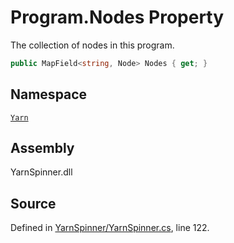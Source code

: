 <!-- This file was generated by a tool. Do not edit this file by hand. -->

# Program.Nodes Property

The collection of nodes in this program.


```csharp
public MapField<string, Node> Nodes { get; }
```



## Namespace
[`Yarn`](/api/csharp/yarn/README.md)

## Assembly
YarnSpinner.dll

## Source
Defined in [YarnSpinner/YarnSpinner.cs](https://github.com/YarnSpinnerTool/YarnSpinner//blob/develop/YarnSpinner/YarnSpinner.cs#L122), line 122.
